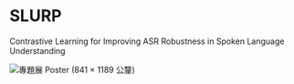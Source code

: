 # SLURP
Contrastive Learning for Improving ASR Robustness in Spoken Language Understanding

![專題展 Poster (841 × 1189 公釐)](https://github.com/egnkvn/SLURP/assets/74886954/298cc337-764e-4219-af02-2e58981ffb3e)

